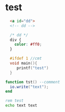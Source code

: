 # test

```html
  <a id="dd">
  <!-- dd -->
```

```` css
  /* dd */
  div {
    color: #ff0;
  }
````

~~~  c
  #ifdef 1 //cmt
  void main(){
     printf("test")
  }
~~~

   `````lua
   function tst() --comment
     io.write("text");
   end
   `````

  ~~~cmd
  rem test 
  echo text text
  ~~~
